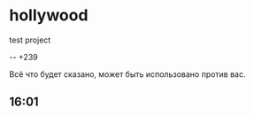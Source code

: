 # hollywood
test project

--
+239

Всё что будет сказано, может быть использовано против вас.

16:01
--
